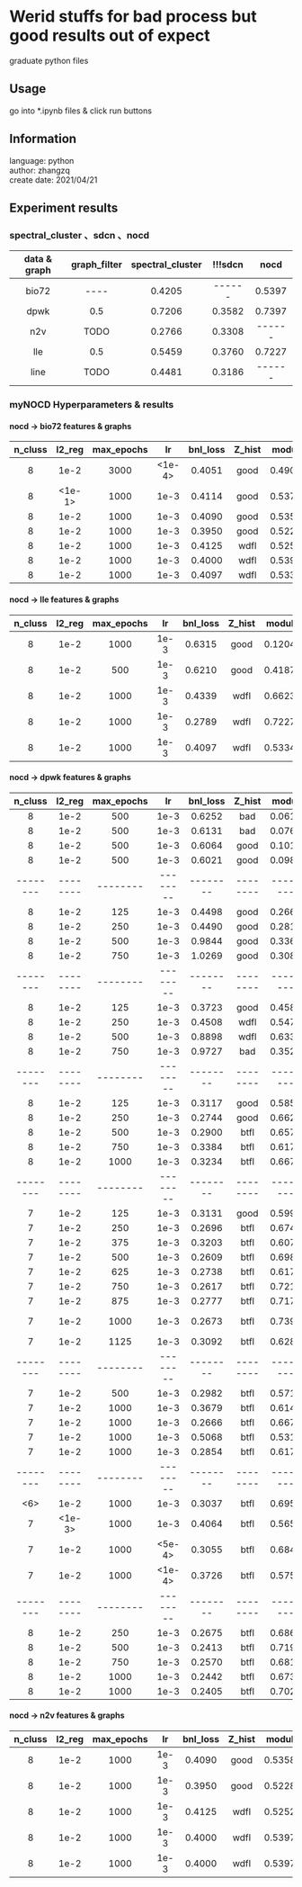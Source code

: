 # Werid stuffs for bad process but good results out of expect
graduate python files

## Usage
go into *.ipynb files & click run buttons

## Information
language: 	python  
author:	 	zhangzq  
create date:	2021/04/21  

## Experiment results

### spectral_cluster 、sdcn 、nocd

| data & graph | graph_filter | spectral_cluster | !!!sdcn | nocd | 
| :----: | :----: | :----: | :----: | :----: |
| bio72 | ---- | 0.4205 | ------ | 0.5397 | 
| dpwk  | 0.5 | 0.7206 | 0.3582 | 0.7397 | 
| n2v   | TODO | 0.2766 | 0.3308 | ------ | 
| lle   | 0.5 | 0.5459 | 0.3760 | 0.7227 | 
| line  | TODO | 0.4481 | 0.3186 | ------ | 


### myNOCD  Hyperparameters & results

#### nocd -> bio72 features & graphs
| n_cluss | l2_reg | max_epochs | lr | bnl_loss | Z_hist  | modul | cd_plot | hidden_sizes|  
| :----: | :----: | :----: | :----: | :----: | :----: | :----: | :----: | :----: |
| 8 | 1e-2 | 3000| <1e-4> | 0.4051 | good | 0.4903 | btfl | [512] |
| 8 | <1e-1> | 1000| 1e-3 | 0.4114 | good | 0.5371 | btfl | [512] |
| 8 | 1e-2 | 1000| 1e-3 | 0.4090 | good | 0.5358 | btfl | [512] |
| 8 | 1e-2 | 1000| 1e-3 | 0.3950 | good | 0.5228 | btfl | [512,1024] |
| 8 | 1e-2 | 1000| 1e-3 | 0.4125 | wdfl | 0.5252 | btfl | [512,512,1024] |
| 8 | 1e-2 | 1000| 1e-3 | 0.4000 | wdfl | 0.5397 | btfl | [512,512,1024,128] |
| 8 | 1e-2 | 1000| 1e-3 | 0.4097 | wdfl | 0.5334 | btfl | [512,1024,2048,512,128]  |


#### nocd -> lle features & graphs
| n_cluss | l2_reg | max_epochs | lr | bnl_loss | Z_hist  | modul | cd_plot | hidden_sizes|  
| :----: | :----: | :----: | :----: | :----: | :----: | :----: | :----: | :----: |
| 8 | 1e-2 | 1000| 1e-3 | 0.6315 | good | 0.1204 | bad | [512] |
| 8 | 1e-2 | 500 | 1e-3 | 0.6210 | good | 0.4187 | just | [512,1024] TODO|
| 8 | 1e-2 | 1000| 1e-3 | 0.4339 | wdfl | 0.6623 | btfl | [512,512,1024] TODO|
| 8 | 1e-2 | 1000| 1e-3 | 0.2789 | wdfl | 0.7227 | btfl | [512,512,1024,128] |
| 8 | 1e-2 | 1000| 1e-3 | 0.4097 | wdfl | 0.5334 | btfl | [512,1024,2048,512,128]  TODO|
#### nocd -> dpwk features & graphs
| n_cluss | l2_reg | max_epochs | lr | bnl_loss | Z_hist  | modul | cd_plot | hidden_sizes|  
| :----: | :----: | :----: | :----: | :----: | :----: | :----: | :----: | :----: |
| 8 | 1e-2 | 500 | 1e-3 | 0.6252 | bad  | 0.0616 | bad  | [128] |
| 8 | 1e-2 | 500 | 1e-3 | 0.6131 | bad  | 0.0769 | bad  | [256] |
| 8 | 1e-2 | 500 | 1e-3 | 0.6064 | good | 0.1013 | bad  | [512] |
| 8 | 1e-2 | 500 | 1e-3 | 0.6021 | good | 0.0982 | bad  | [1024] |
| -------- | -------- | -------- | -------- | -------- | -------- | -------- | -------- | ---------------- |
| 8 | 1e-2 | 125 | 1e-3 | 0.4498 | good | 0.2667 | bad  | [512,1024] |
| 8 | 1e-2 | 250 | 1e-3 | 0.4490 | good | 0.2817 | bad  | [512,1024] |
| 8 | 1e-2 | 500 | 1e-3 | 0.9844 | good | 0.3362 | good | [512,1024] |
| 8 | 1e-2 | 750 | 1e-3 | 1.0269 | good | 0.3086 | just | [512,1024] |
| -------- | -------- | -------- | -------- | -------- | -------- | -------- | -------- | ---------------- |
| 8 | 1e-2 | 125 | 1e-3 | 0.3723 | good | 0.4585 | just | [512,512,1024] |
| 8 | 1e-2 | 250 | 1e-3 | 0.4508 | wdfl | 0.5470 | wdfl | [512,512,1024] |
| 8 | 1e-2 | 500 | 1e-3 | 0.8898 | wdfl | 0.6334 | just | [512,512,1024] |
| 8 | 1e-2 | 750 | 1e-3 | 0.9727 | bad  | 0.3523 | bad  | [512,512,1024] |
| -------- | -------- | -------- | -------- | -------- | -------- | -------- | -------- | ---------------- |
| 8 | 1e-2 | 125 | 1e-3 | 0.3117 | good | 0.5858 | good | [512,512,1024,128] | 
| 8 | 1e-2 | 250 | 1e-3 | 0.2744 | good | 0.6623 | good | [512,512,1024,128] | 
| 8 | 1e-2 | 500 | 1e-3 | 0.2900 | btfl | 0.6579 | good | [512,512,1024,128] | 
| 8 | 1e-2 | 750 | 1e-3 | 0.3384 | btfl | 0.6174 | just | [512,512,1024,128] | 
| 8 | 1e-2 | 1000| 1e-3 | 0.3234 | btfl | 0.6673 | btfl | [512,512,1024,128] | 
| -------- | -------- | -------- | -------- | -------- | -------- | -------- | -------- | ---------------- |
| 7 | 1e-2 | 125 | 1e-3 | 0.3131 | good | 0.5998 | just | [512,512,1024,128] | 
| 7 | 1e-2 | 250 | 1e-3 | 0.2696 | btfl | 0.6749 | btfl | [512,512,1024,128] | 
| 7 | 1e-2 | 375 | 1e-3 | 0.3203 | btfl | 0.6074 | btfl | [512,512,1024,128] | 
| 7 | 1e-2 | 500 | 1e-3 | 0.2609 | btfl | 0.6988 | btfl | [512,512,1024,128] | 
| 7 | 1e-2 | 625 | 1e-3 | 0.2738 | btfl | 0.6172 | btfl | [512,512,1024,128] | 
| 7 | 1e-2 | 750 | 1e-3 | 0.2617 | btfl | 0.7219 | btfl | [512,512,1024,128] | 
| 7 | 1e-2 | 875 | 1e-3 | 0.2777 | btfl | 0.7174 | btfl | [512,512,1024,128] | 
| 7 | 1e-2 | 1000| 1e-3 | 0.2673 | btfl | 0.7397 | btfl | [512,512,1024,128] TODO |
| 7 | 1e-2 | 1125| 1e-3 | 0.3092 | btfl | 0.6287 | btfl | [512,512,1024,128]  | 
| -------- | -------- | -------- | -------- | -------- | -------- | -------- | -------- | ---------------- |
| 7 | 1e-2 | 500 | 1e-3 | 0.2982 | btfl | 0.5712 | just | [128,128,128,128]  | 
| 7 | 1e-2 | 1000| 1e-3 | 0.3679 | btfl | 0.6149 | bad  | [128,128,128,128]  | 
| 7 | 1e-2 | 1000| 1e-3 | 0.2666 | btfl | 0.6671 | btfl | [256,512,1024,128] | 
| 7 | 1e-2 | 1000| 1e-3 | 0.5068 | btfl | 0.5310 | bad  | [512,2048,512,128] | 
| 7 | 1e-2 | 1000| 1e-3 | 0.2854 | btfl | 0.6179 | just | [1024,512,256,128] | 
| -------- | -------- | -------- | -------- | -------- | -------- | -------- | -------- | ---------------- |
| <6> | 1e-2 | 1000| 1e-3 | 0.3037 | btfl | 0.6956 | btfl | [512,512,1024,128] | 
| 7 | <1e-3> | 1000| 1e-3 | 0.4064 | btfl | 0.5653 | bad  | [512,512,1024,128] | 
| 7 | 1e-2 | 1000| <5e-4> | 0.3055 | btfl | 0.6844 | just | [512,512,1024,128] | 
| 7 | 1e-2 | 1000| <1e-4> | 0.3726 | btfl | 0.5753 | bad  | [512,512,1024,128] | 
| -------- | -------- | -------- | -------- | -------- | -------- | -------- | -------- | ---------------- |
| 8 | 1e-2 | 250 | 1e-3 | 0.2675 | btfl | 0.6864 | btfl | [256,512,1024,512,256] | 
| 8 | 1e-2 | 500 | 1e-3 | 0.2413 | btfl | 0.7191 | btfl | [256,512,1024,512,256] | 
| 8 | 1e-2 | 750 | 1e-3 | 0.2570 | btfl | 0.6814 | btfl | [256,512,1024,512,256] | 
| 8 | 1e-2 | 1000| 1e-3 | 0.2442 | btfl | 0.6735 | btfl | [256,512,1024,512,256] | 
| 8 | 1e-2 | 1000| 1e-3 | 0.2405 | btfl | 0.7028 | just | [512,1024,2048,512,128] | 

#### nocd -> n2v features & graphs
| n_cluss | l2_reg | max_epochs | lr | bnl_loss | Z_hist  | modul | cd_plot | hidden_sizes|  
| :----: | :----: | :----: | :----: | :----: | :----: | :----: | :----: | :----: |
| 8 | 1e-2 | 1000| 1e-3 | 0.4090 | good | 0.5358 | btfl | [512] |
| 8 | 1e-2 | 1000| 1e-3 | 0.3950 | good | 0.5228 | btfl | [512,1024] |
| 8 | 1e-2 | 1000| 1e-3 | 0.4125 | wdfl | 0.5252 | btfl | [512,512,1024] |
| 8 | 1e-2 | 1000| 1e-3 | 0.4000 | wdfl | 0.5397 | btfl | [512,512,1024,128] |
| 8 | 1e-2 | 1000| 1e-3 | 0.4000 | wdfl | 0.5397 | btfl | [512,1024,2048,512,128]  |


